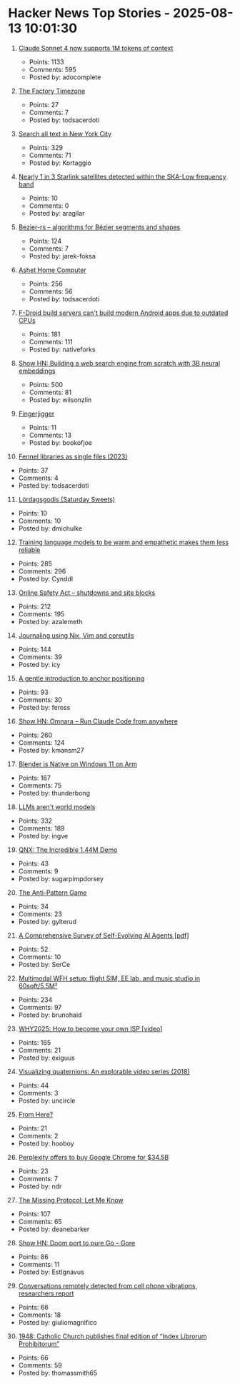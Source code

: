 # Hacker News Top Stories - 2025-08-13 10:01:30

1. [Claude Sonnet 4 now supports 1M tokens of context](https://www.anthropic.com/news/1m-context)
   - Points: 1133
   - Comments: 595
   - Posted by: adocomplete

2. [The Factory Timezone](https://data.iana.org/time-zones/tzdb-2025a/factory)
   - Points: 27
   - Comments: 7
   - Posted by: todsacerdoti

3. [Search all text in New York City](https://www.alltext.nyc/)
   - Points: 329
   - Comments: 71
   - Posted by: Kortaggio

4. [Nearly 1 in 3 Starlink satellites detected within the SKA-Low frequency band](https://astrobites.org/2025/08/12/starlink-ska-low/)
   - Points: 10
   - Comments: 0
   - Posted by: aragilar

5. [Bezier-rs – algorithms for Bézier segments and shapes](https://graphite.rs/libraries/bezier-rs/)
   - Points: 124
   - Comments: 7
   - Posted by: jarek-foksa

6. [Ashet Home Computer](https://ashet.computer/)
   - Points: 256
   - Comments: 56
   - Posted by: todsacerdoti

7. [F-Droid build servers can't build modern Android apps due to outdated CPUs](undefined)
   - Points: 181
   - Comments: 111
   - Posted by: nativeforks

8. [Show HN: Building a web search engine from scratch with 3B neural embeddings](https://blog.wilsonl.in/search-engine/)
   - Points: 500
   - Comments: 81
   - Posted by: wilsonzlin

9. [Fingerjigger](https://fingerjigger.com/play)
   - Points: 11
   - Comments: 13
   - Posted by: bookofjoe

10. [Fennel libraries as single files (2023)](https://andreyor.st/posts/2023-08-27-fennel-libraries-as-single-files/)
   - Points: 37
   - Comments: 4
   - Posted by: todsacerdoti

11. [Lördagsgodis (Saturday Sweets)](https://en.wikipedia.org/wiki/L%C3%B6rdagsgodis)
   - Points: 10
   - Comments: 10
   - Posted by: dmichulke

12. [Training language models to be warm and empathetic makes them less reliable](https://arxiv.org/abs/2507.21919)
   - Points: 285
   - Comments: 296
   - Posted by: Cynddl

13. [Online Safety Act – shutdowns and site blocks](https://www.blocked.org.uk/osa-blocks)
   - Points: 212
   - Comments: 195
   - Posted by: azalemeth

14. [Journaling using Nix, Vim and coreutils](https://tangled.sh/@oppi.li/journal)
   - Points: 144
   - Comments: 39
   - Posted by: icy

15. [A gentle introduction to anchor positioning](https://webkit.org/blog/17240/a-gentle-introduction-to-anchor-positioning/)
   - Points: 93
   - Comments: 30
   - Posted by: feross

16. [Show HN: Omnara – Run Claude Code from anywhere](https://github.com/omnara-ai/omnara)
   - Points: 260
   - Comments: 124
   - Posted by: kmansm27

17. [Blender is Native on Windows 11 on Arm](https://www.thurrott.com/music-videos/324346/blender-is-native-on-windows-11-on-arm)
   - Points: 167
   - Comments: 75
   - Posted by: thunderbong

18. [LLMs aren't world models](https://yosefk.com/blog/llms-arent-world-models.html)
   - Points: 332
   - Comments: 189
   - Posted by: ingve

19. [QNX: The Incredible 1.44M Demo](https://archive.org/details/QNX_incredible_1.44m_demo_v4.0)
   - Points: 43
   - Comments: 9
   - Posted by: sugarpimpdorsey

20. [The Anti-Pattern Game](https://hakon.gylterud.net/antipattern/)
   - Points: 34
   - Comments: 23
   - Posted by: gylterud

21. [A Comprehensive Survey of Self-Evolving AI Agents [pdf]](https://arxiv.org/abs/2508.07407)
   - Points: 52
   - Comments: 10
   - Posted by: SerCe

22. [Multimodal WFH setup: flight SIM, EE lab, and music studio in 60sqft/5.5M²](https://www.sdo.group/study)
   - Points: 234
   - Comments: 97
   - Posted by: brunohaid

23. [WHY2025: How to become your own ISP [video]](https://media.ccc.de/v/why2025-9-how-to-become-your-own-isp)
   - Points: 165
   - Comments: 21
   - Posted by: exiguus

24. [Visualizing quaternions: An explorable video series (2018)](https://eater.net/quaternions)
   - Points: 44
   - Comments: 3
   - Posted by: uncircle

25. [From Here?](https://www.dirtyfeed.org/2025/07/from-here/)
   - Points: 21
   - Comments: 2
   - Posted by: hooboy

26. [Perplexity offers to buy Google Chrome for $34.5B](https://www.theverge.com/news/758218/perplexity-google-chrome-bid-unsolicited-offer)
   - Points: 23
   - Comments: 7
   - Posted by: ndr

27. [The Missing Protocol: Let Me Know](https://deanebarker.net/tech/blog/let-me-know/)
   - Points: 107
   - Comments: 65
   - Posted by: deanebarker

28. [Show HN: Doom port to pure Go – Gore](https://github.com/AndreRenaud/gore)
   - Points: 86
   - Comments: 11
   - Posted by: EstIgnavus

29. [Conversations remotely detected from cell phone vibrations, researchers report](https://www.psu.edu/news/engineering/story/conversations-remotely-detected-cell-phone-vibrations-researchers-report)
   - Points: 66
   - Comments: 18
   - Posted by: giuliomagnifico

30. [1948: Catholic Church publishes final edition of “Index Librorum Prohibitorum”](https://historyofinformation.com/detail.php?entryid=856)
   - Points: 66
   - Comments: 59
   - Posted by: thomassmith65

